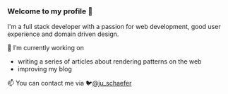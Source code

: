 ### Welcome to my profile :wave:

I'm a full stack developer with a passion for web development, good user experience and domain driven design.

🔭 I’m currently working on
  - writing a series of articles about rendering patterns on the web
  - improving my blog

📫 You can contact me via 🐦[@ju_schaefer](https://twitter.com/ju_schaefer) 

